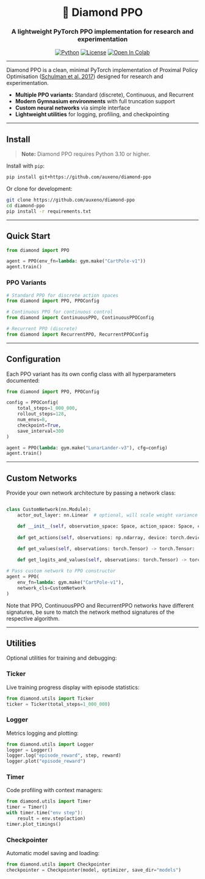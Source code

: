 <div align="center">

  <h1> 💎 Diamond PPO </h1>
  
  <h3>A lightweight PyTorch PPO implementation for research and experimentation</h3>
  
  [![Python](https://img.shields.io/badge/Python-3.12-blue.svg)](https://www.python.org/)
  [![License](https://img.shields.io/badge/License-Apache%202.0-orange.svg)](https://opensource.org/licenses/Apache-2.0)
  [![Open In Colab](https://colab.research.google.com/assets/colab-badge.svg)](https://colab.research.google.com/github/auxeno/diamond-ppo/blob/main/notebooks/diamond-ppo-demo.ipynb)

</div>

---

Diamond PPO is a clean, minimal PyTorch implementation of Proximal Policy Optimisation ([Schulman et al. 2017](https://arxiv.org/abs/1707.06347)) designed for research and experimentation.  

- **Multiple PPO variants:** Standard (discrete), Continuous, and Recurrent
- **Modern Gymnasium environments** with full truncation support
- **Custom neural networks** via simple interface
- **Lightweight utilities** for logging, profiling, and checkpointing

---

## Install

> **Note:** Diamond PPO requires Python 3.10 or higher.

Install with `pip`:
```bash
pip install git+https://github.com/auxeno/diamond-ppo
```

Or clone for development:
```bash
git clone https://github.com/auxeno/diamond-ppo
cd diamond-ppo
pip install -r requirements.txt
```

---

## Quick Start

```python
from diamond import PPO

agent = PPO(env_fn=lambda: gym.make("CartPole-v1"))
agent.train()
```

### PPO Variants

```python
# Standard PPO for discrete action spaces
from diamond import PPO, PPOConfig

# Continuous PPO for continuous control
from diamond import ContinuousPPO, ContinuousPPOConfig

# Recurrent PPO (discrete)
from diamond import RecurrentPPO, RecurrentPPOConfig
```

---

## Configuration

Each PPO variant has its own config class with all hyperparameters documented:

```python
from diamond import PPO, PPOConfig

config = PPOConfig(
    total_steps=1_000_000,
    rollout_steps=128,
    num_envs=8,
    checkpoint=True,
    save_interval=300
)

agent = PPO(lambda: gym.make("LunarLander-v3"), cfg=config)
agent.train()
```

---

## Custom Networks

Provide your own network architecture by passing a network class:

```python

class CustomNetwork(nn.Module):
    actor_out_layer: nn.Linear  # optional, will scale weight variance down

    def __init__(self, observation_space: Space, action_space: Space, cfg: PPOConfig) -> None: ...
    
    def get_actions(self, observations: np.ndarray, device: torch.device) -> np.ndarray: ...

    def get_values(self, observations: torch.Tensor) -> torch.Tensor: ...
    
    def get_logits_and_values(self, observations: torch.Tensor) -> torch.Tensor: ...

# Pass custom network to PPO constructor
agent = PPO(
    env_fn=lambda: gym.make("CartPole-v1"),
    network_cls=CustomNetwork
)
```

Note that PPO, ContinuousPPO and RecurrentPPO networks have different signatures, be sure to match the network method signatures of the respective algorithm.

---

## Utilities

Optional utilities for training and debugging:

### Ticker
Live training progress display with episode statistics:
```python
from diamond.utils import Ticker
ticker = Ticker(total_steps=1_000_000)
```

### Logger
Metrics logging and plotting:
```python
from diamond.utils import Logger
logger = Logger()
logger.log("episode_reward", step, reward)
logger.plot("episode_reward")
```

### Timer
Code profiling with context managers:
```python
from diamond.utils import Timer
timer = Timer()
with timer.time("env step"):
    result = env.step(action)
timer.plot_timings()
```

### Checkpointer
Automatic model saving and loading:
```python
from diamond.utils import Checkpointer
checkpointer = Checkpointer(model, optimizer, save_dir="models")

